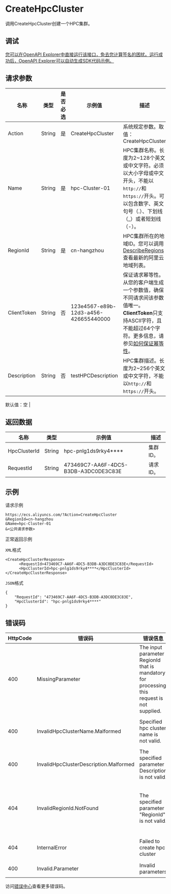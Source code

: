 # CreateHpcCluster

调用CreateHpcCluster创建一个HPC集群。

## 调试

[您可以在OpenAPI Explorer中直接运行该接口，免去您计算签名的困扰。运行成功后，OpenAPI Explorer可以自动生成SDK代码示例。](https://api.aliyun.com/#product=Ecs&api=CreateHpcCluster&type=RPC&version=2014-05-26)

## 请求参数

|名称|类型|是否必选|示例值|描述|
|--|--|----|---|--|
|Action|String|是|CreateHpcCluster|系统规定参数。取值：CreateHpcCluster |
|Name|String|是|hpc-Cluster-01|HPC集群名称。长度为2~128个英文或中文字符。必须以大小字母或中文开头，不能以`http://`和`https://`开头。可以包含数字、英文句号（.）、下划线（\_）或者短划线（-）。 |
|RegionId|String|是|cn-hangzhou|HPC集群所在的地域ID。您可以调用[DescribeRegions](~~25609~~)查看最新的阿里云地域列表。 |
|ClientToken|String|否|123e4567-e89b-12d3-a456-426655440000|保证请求幂等性。从您的客户端生成一个参数值，确保不同请求间该参数值唯一。**ClientToken**只支持ASCII字符，且不能超过64个字符。更多信息，请参见[如何保证幂等性](~~25693~~)。 |
|Description|String|否|testHPCDescription|HPC集群描述。长度为2~256个英文或中文字符，不能以`http://`和`https://`开头。

 默认值：空 |

## 返回数据

|名称|类型|示例值|描述|
|--|--|---|--|
|HpcClusterId|String|hpc-pnlg1ds9rky4\*\*\*\*|集群ID。 |
|RequestId|String|473469C7-AA6F-4DC5-B3DB-A3DC0DE3C83E|请求ID。 |

## 示例

请求示例

```
https://ecs.aliyuncs.com/?Action=CreateHpcCluster
&RegionId=cn-hangzhou
&Name=hpc-Cluster-01
&<公共请求参数>
```

正常返回示例

`XML`格式

```
<CreateHpcClusterResponse>
      <RequestId>473469C7-AA6F-4DC5-B3DB-A3DC0DE3C83E</RequestId>
      <HpcClusterId>hpc-pnlg1ds9rky4****</HpcClusterId>
</CreateHpcClusterResponse>
```

`JSON`格式

```
{
    "RequestId": "473469C7-AA6F-4DC5-B3DB-A3DC0DE3C83E",
    "HpcClusterId": "hpc-pnlg1ds9rky4****"
}
```

## 错误码

|HttpCode|错误码|错误信息|描述|
|--------|---|----|--|
|400|MissingParameter|The input parameter RegionId that is mandatory for processing this request is not supplied.|参数RegionId不得为空。|
|400|InvalidHpcClusterName.Malformed|Specified hpc cluster name is not valid.|指定的HPC集群名称无效。|
|400|InvalidHpcClusterDescription.Malformed|The specified parameter Description is not valid.|指定的HPC集群描述无效。|
|404|InvalidRegionId.NotFound|The specified parameter "RegionId" is not valid.|指定的RegionId不存在，请您检查此产品在该地域是否可用。|
|404|InternalError|Failed to create hpc cluster|HPC集群创建失败。|
|400|Invalid.Parameter|Invalid parameters|参数无效。|

访问[错误中心](https://error-center.alibabacloud.com/status/product/Ecs)查看更多错误码。

